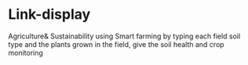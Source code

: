 # Link-display
Agriculture&amp; Sustainability using Smart farming by typing each field soil type and the plants grown in the field, give the soil health and crop monitoring 
